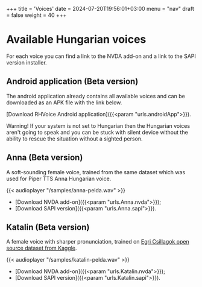 +++
title = 'Voices'
date = 2024-07-20T19:56:01+03:00
menu = "nav"
draft = false
weight = 40
+++

# Available Hungarian voices

For each voice you can find a link to the NVDA add-on and a link to the SAPI version installer.

## Android application (Beta version)

The android application already contains all available voices and can be downloaded as an APK file with the link below.

[Download RHVoice Android application]({{<param "urls.androidApp">}}).

Warning! If your system is not set to Hungarian then the Hungarian voices aren't going to speak and you can be stuck with silent device without the ability to rescue the situation without a sighted person.

## Anna (Beta version)

A soft-sounding  female voice, trained from the same dataset which was used for Piper TTS Anna Hungarian voice.

{{< audioplayer "/samples/anna-pelda.wav" >}}

* [Download NVDA add-on]({{<param "urls.Anna.nvda">}});
* [Download SAPI version]({{<param "urls.Anna.sapi">}}).

## Katalin (Beta version)

A female voice with sharper pronunciation, trained on [Egri Csillagok open source dataset from Kaggle](https://www.kaggle.com/datasets/bryanpark/hungarian-single-speaker-speech-dataset).

{{< audioplayer "/samples/katalin-pelda.wav" >}}

* [Download NVDA add-on]({{<param "urls.Katalin.nvda">}});
* [Download SAPI version]({{<param "urls.Katalin.sapi">}}).
